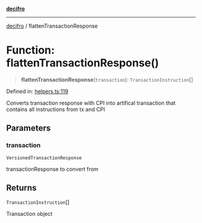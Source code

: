 [**decifro**](../README.md)

***

[decifro](../README.md) / flattenTransactionResponse

# Function: flattenTransactionResponse()

> **flattenTransactionResponse**(`transaction`): `TransactionInstruction`[]

Defined in: [helpers.ts:119](https://github.com/dougEfresh/decifro/blob/052cf31bd09649eda8a05a939745830a399bb74d/src/helpers.ts#L119)

Converts transaction response with CPI into artifical transaction that contains all instructions from tx and CPI

## Parameters

### transaction

`VersionedTransactionResponse`

transactionResponse to convert from

## Returns

`TransactionInstruction`[]

Transaction object
